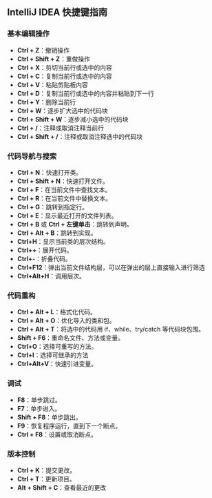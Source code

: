 ## IntelliJ IDEA 快捷键指南

### 基本编辑操作

* **Ctrl + Z**：撤销操作
* **Ctrl + Shift + Z**：重做操作
* **Ctrl + X**：剪切当前行或选中的内容
* **Ctrl + C**：复制当前行或选中的内容
* **Ctrl + V**：粘贴剪贴板内容
* **Ctrl + D**：复制当前行或选中的内容并粘贴到下一行
* **Ctrl + Y**：删除当前行
* **Ctrl + W**：逐步扩大选中的代码块
* **Ctrl + Shift + W**：逐步减小选中的代码块
* **Ctrl + /**：注释或取消注释当前行
* **Ctrl + Shift + /**：注释或取消注释选中的代码块





### 代码导航与搜索

* **Ctrl + N**：快速打开类。
* **Ctrl + Shift + N**：快速打开文件。
* **Ctrl + F**：在当前文件中查找文本。
* **Ctrl + R**：在当前文件中替换文本。
* **Ctrl + G**：跳转到指定行。
* **Ctrl + E**：显示最近打开的文件列表。
* **Ctrl + B** 或 **Ctrl + 左键单击**：跳转到声明。
* **Ctrl + Alt + B**：跳转到实现。
* **Ctrl+H**：显示当前类的层次结构。
* **Ctrl++**：展开代码。
* **Ctrl+-**：折叠代码。
* **Ctrl+F12**：弹出当前文件结构层，可以在弹出的层上直接输入进行筛选
* **Ctrl+Alt+H**：调用层次。





### 代码重构

* **Ctrl + Alt + L**：格式化代码。
* **Ctrl + Alt + O**：优化导入的类和包。
* **Ctrl + Alt + T**：将选中的代码用 if、while、try/catch 等代码块包围。
* **Shift + F6**：重命名文件、方法或变量。
* **Ctrl+O**：选择可重写的方法。
* **Ctrl+I**：选择可继承的方法
* **Ctrl+Alt+V**：快速引进变量。





### 调试

* **F8**：单步跳过。
* **F7**：单步进入。
* **Shift + F8**：单步跳出。
* **F9**：恢复程序运行，直到下一个断点。
* **Ctrl + F8**：设置或取消断点。





### 版本控制

* **Ctrl + K**：提交更改。
* **Ctrl + T**：更新项目。
* **Alt + Shift + C**：查看最近的更改
